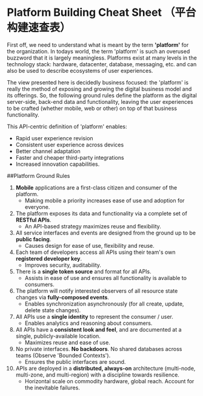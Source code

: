 # Platform Building Cheat Sheet （平台构建速查表）


First off, we need to understand what is meant by the term **'platform'** for the organization.
In todays world, the term 'platform' is such an overused buzzword that it is largely meaningless.
Platforms exist at many levels in the technology stack: hardware, datacenter, database,
messaging, etc. and can also be used to describe ecosystems of user experiences.

The view presented here is decidedly business focused: the 'platform' is really the method
of exposing and growing the digital business model and its offerings. So, the following ground rules
define the platform as the digital server-side, back-end data and functionality, leaving the user
experiences to be crafted (whether mobile, web or other) on top of that business functionality.

This API-centric definition of 'platform' enables:

* Rapid user experience revision
* Consistent user experience across devices
* Better channel adaptation
* Faster and cheaper third-party integrations
* Increased innovation capabilities.

##Platform Ground Rules

1. **Mobile** applications are a first-class citizen and consumer of the platform.
	* Making mobile a priority increases ease of use and adoption for everyone.
1. The platform exposes its data and functionality via a complete set of **RESTful APIs**.
	* An API-based strategy maximizes reuse and flexibility.
1. All service interfaces and events are designed from the ground up to be **public facing**.
	* Causes design for ease of use, flexibility and reuse.
1. Each team of developers access all APIs using their team's own **registered developer key**.
	* Improves security, auditability.
1. There is a **single token source** and format for all APIs.
	* Assists in ease of use and ensures all functionality is available to consumers.
1. The platform will notify interested observers of all resource state changes via **fully-composed events**.
	* Enables synchronization asynchronously (for all create, update, delete state changes).
1. All APIs use a **single identity** to represent the consumer / user.
	* Enables analytics and reasoning about consumers.
1. All APIs have a **consistent look and feel**, and are documented at a single, publicly-available location.
	* Maximizes reuse and ease of use.
1. No private interfaces. **No backdoors**. No shared databases across teams (Observe 'Bounded Contexts').
	* Ensures the public interfaces are sound.
1. APIs are deployed in a **distributed, always-on** architecture (multi-node, multi-zone, and multi-region) with a discipline towards resilience.
	* Horizontal scale on commodity hardware, global reach. Account for the inevitable failures.
